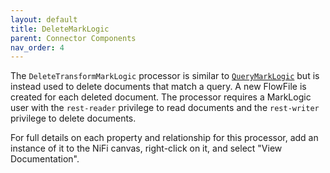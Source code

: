 ```yaml
---
layout: default
title: DeleteMarkLogic
parent: Connector Components
nav_order: 4
---
```


The `DeleteTransformMarkLogic` processor is similar to [`QueryMarkLogic`](query.md) but is instead used to delete
documents that match a query. A new FlowFile is created for each deleted document. The processor requires a MarkLogic 
user with the `rest-reader` privilege to read documents and the `rest-writer` privilege to delete documents.

For full details on each property and relationship for this processor, add an instance of it to the NiFi canvas,
right-click on it, and select "View Documentation".
